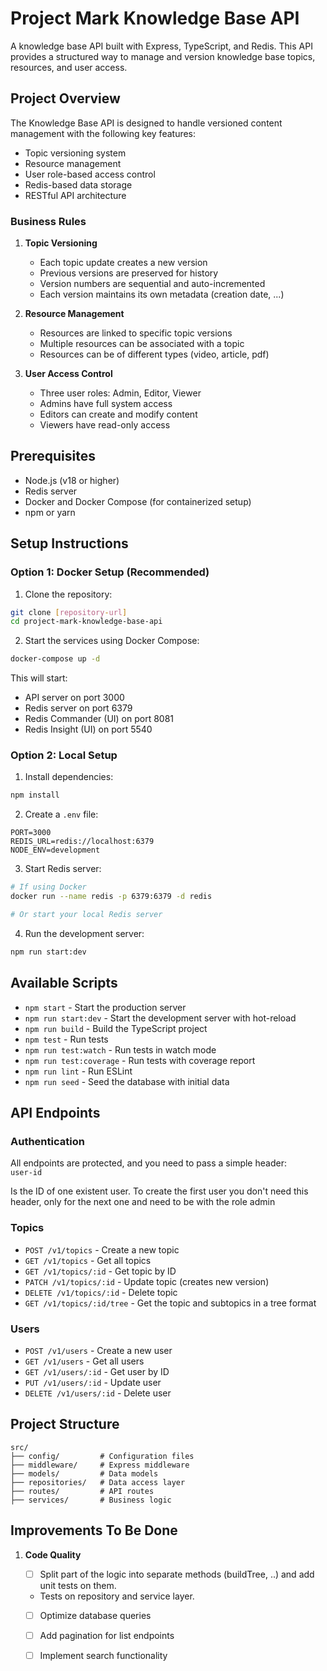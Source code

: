 # Project Mark Knowledge Base API

A knowledge base API built with Express, TypeScript, and Redis. This API provides a structured way to manage and version knowledge base topics, resources, and user access.

## Project Overview

The Knowledge Base API is designed to handle versioned content management with the following key features:

- Topic versioning system
- Resource management
- User role-based access control
- Redis-based data storage
- RESTful API architecture

### Business Rules

1. **Topic Versioning**

   - Each topic update creates a new version
   - Previous versions are preserved for history
   - Version numbers are sequential and auto-incremented
   - Each version maintains its own metadata (creation date, ...)

2. **Resource Management**

   - Resources are linked to specific topic versions
   - Multiple resources can be associated with a topic
   - Resources can be of different types (video, article, pdf)

3. **User Access Control**
   - Three user roles: Admin, Editor, Viewer
   - Admins have full system access
   - Editors can create and modify content
   - Viewers have read-only access

## Prerequisites

- Node.js (v18 or higher)
- Redis server
- Docker and Docker Compose (for containerized setup)
- npm or yarn

## Setup Instructions

### Option 1: Docker Setup (Recommended)

1. Clone the repository:

```bash
git clone [repository-url]
cd project-mark-knowledge-base-api
```

2. Start the services using Docker Compose:

```bash
docker-compose up -d
```

This will start:

- API server on port 3000
- Redis server on port 6379
- Redis Commander (UI) on port 8081
- Redis Insight (UI) on port 5540

### Option 2: Local Setup

1. Install dependencies:

```bash
npm install
```

2. Create a `.env` file:

```env
PORT=3000
REDIS_URL=redis://localhost:6379
NODE_ENV=development
```

3. Start Redis server:

```bash
# If using Docker
docker run --name redis -p 6379:6379 -d redis

# Or start your local Redis server
```

4. Run the development server:

```bash
npm run start:dev
```

## Available Scripts

- `npm start` - Start the production server
- `npm run start:dev` - Start the development server with hot-reload
- `npm run build` - Build the TypeScript project
- `npm test` - Run tests
- `npm run test:watch` - Run tests in watch mode
- `npm run test:coverage` - Run tests with coverage report
- `npm run lint` - Run ESLint
- `npm run seed` - Seed the database with initial data

## API Endpoints


### Authentication
All endpoints are protected, and you need to pass a simple header:  
`user-id`

Is the ID of one existent user. To create the first user you don't need this header, only for the next one and need to be with the role admin

### Topics

- `POST /v1/topics` - Create a new topic
- `GET /v1/topics` - Get all topics
- `GET /v1/topics/:id` - Get topic by ID
- `PATCH /v1/topics/:id` - Update topic (creates new version)
- `DELETE /v1/topics/:id` - Delete topic
- `GET /v1/topics/:id/tree` - Get the topic and subtopics in a tree format

### Users

- `POST /v1/users` - Create a new user
- `GET /v1/users` - Get all users
- `GET /v1/users/:id` - Get user by ID
- `PUT /v1/users/:id` - Update user
- `DELETE /v1/users/:id` - Delete user

## Project Structure

```
src/
├── config/         # Configuration files
├── middleware/     # Express middleware
├── models/         # Data models
├── repositories/   # Data access layer
├── routes/         # API routes
├── services/       # Business logic
```

## Improvements To Be Done

1. **Code Quality**

   - [ ] Split part of the logic into separate methods (buildTree, ..) and add unit tests on them.
   - Tests on repository and service layer.
   - [ ] Optimize database queries
   - [ ] Add pagination for list endpoints
   - [ ] Implement search functionality




